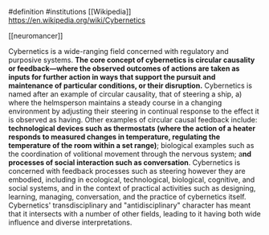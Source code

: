 #definition 
#institutions [[Wikipedia]]
https://en.wikipedia.org/wiki/Cybernetics

[[neuromancer]]

Cybernetics is a wide-ranging field concerned with regulatory and purposive systems. **The core concept of cybernetics is circular causality or feedback—where the observed outcomes of actions are taken as inputs for further action in ways that support the pursuit and maintenance of particular conditions, or their disruption.** Cybernetics is named after an example of circular causality, that of steering a ship, a) where the helmsperson maintains a steady course in a changing environment by adjusting their steering in continual response to the effect it is observed as having. Other examples of circular causal feedback include: **technological devices such as thermostats (where the action of a heater responds to measured changes in temperature, regulating the temperature of the room within a set range)**; biological examples such as the coordination of volitional movement through the nervous system; a**nd processes of social interaction such as conversation**. Cybernetics is concerned with feedback processes such as steering however they are embodied, including in ecological, technological, biological, cognitive, and social systems, and in the context of practical activities such as designing, learning, managing, conversation, and the practice of cybernetics itself. Cybernetics' transdisciplinary and "antidisciplinary" character has meant that it intersects with a number of other fields, leading to it having both wide influence and diverse interpretations. 




